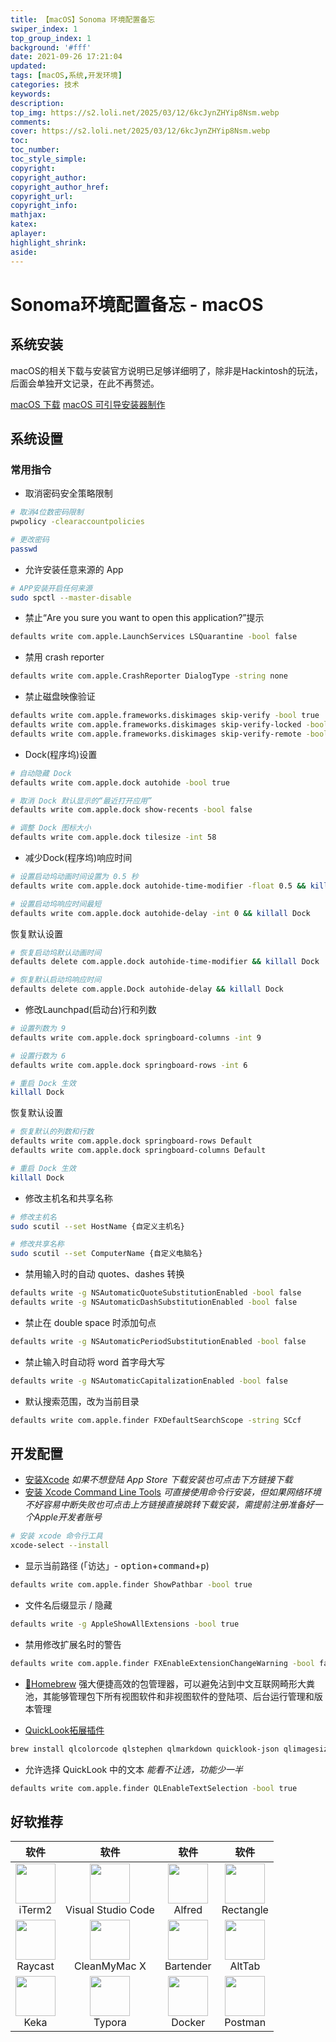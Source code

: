 ```yaml
---
title: 【macOS】Sonoma 环境配置备忘
swiper_index: 1
top_group_index: 1
background: '#fff'
date: 2021-09-26 17:21:04
updated:
tags: [macOS,系统,开发环境]
categories: 技术
keywords:
description:
top_img: https://s2.loli.net/2025/03/12/6kcJynZHYip8Nsm.webp
comments:
cover: https://s2.loli.net/2025/03/12/6kcJynZHYip8Nsm.webp
toc:
toc_number:
toc_style_simple:
copyright:
copyright_author:
copyright_author_href:
copyright_url:
copyright_info:
mathjax:
katex:
aplayer:
highlight_shrink:
aside:
---
```


# Sonoma环境配置备忘 - macOS

## 系统安装

macOS的相关下载与安装官方说明已足够详细明了，除非是Hackintosh的玩法，后面会单独开文记录，在此不再赘述。

[macOS 下载](https://support.apple.com/zh-cn/HT211683)
[macOS 可引导安装器制作](https://support.apple.com/zh-cn/HT201372)

## 系统设置

### 常用指令

* 取消密码安全策略限制
```bash
# 取消4位数密码限制 
pwpolicy -clearaccountpolicies

# 更改密码
passwd
```

* 允许安装任意来源的 App 
```bash
# APP安装开启任何来源
sudo spctl --master-disable
```

* 禁止“Are you sure you want to open this application?”提示
```bash
defaults write com.apple.LaunchServices LSQuarantine -bool false
```

* 禁用 crash reporter
```bash
defaults write com.apple.CrashReporter DialogType -string none
```

* 禁止磁盘映像验证
```bash
defaults write com.apple.frameworks.diskimages skip-verify -bool true
defaults write com.apple.frameworks.diskimages skip-verify-locked -bool true
defaults write com.apple.frameworks.diskimages skip-verify-remote -bool true
```

* Dock(程序坞)设置
```bash
# 自动隐藏 Dock
defaults write com.apple.dock autohide -bool true

# 取消 Dock 默认显示的“最近打开应用”
defaults write com.apple.dock show-recents -bool false

# 调整 Dock 图标大小
defaults write com.apple.dock tilesize -int 58
```
  * 减少Dock(程序坞)响应时间
  ```bash
# 设置启动坞动画时间设置为 0.5 秒
defaults write com.apple.dock autohide-time-modifier -float 0.5 && killall Dock

# 设置启动坞响应时间最短
defaults write com.apple.dock autohide-delay -int 0 && killall Dock
  ```
  恢复默认设置
  ```bash
# 恢复启动坞默认动画时间
defaults delete com.apple.dock autohide-time-modifier && killall Dock

# 恢复默认启动坞响应时间
defaults delete com.apple.Dock autohide-delay && killall Dock
  ```

* 修改Launchpad(启动台)行和列数
```bash
# 设置列数为 9
defaults write com.apple.dock springboard-columns -int 9

# 设置行数为 6
defaults write com.apple.dock springboard-rows -int 6

# 重启 Dock 生效
killall Dock
```
恢复默认设置
```bash
# 恢复默认的列数和行数
defaults write com.apple.dock springboard-rows Default
defaults write com.apple.dock springboard-columns Default

# 重启 Dock 生效
killall Dock
```

* 修改主机名和共享名称
```bash
# 修改主机名
sudo scutil --set HostName {自定义主机名}

# 修改共享名称
sudo scutil --set ComputerName {自定义电脑名}
```

* 禁用输入时的自动 quotes、dashes 转换

```bash
defaults write -g NSAutomaticQuoteSubstitutionEnabled -bool false
defaults write -g NSAutomaticDashSubstitutionEnabled -bool false
```

* 禁止在 double space 时添加句点
  
```bash
defaults write -g NSAutomaticPeriodSubstitutionEnabled -bool false
```

* 禁止输入时自动将 word 首字母大写
  
```bash
defaults write -g NSAutomaticCapitalizationEnabled -bool false
```

* 默认搜索范围，改为当前目录
  
```bash
defaults write com.apple.finder FXDefaultSearchScope -string SCcf
```

## 开发配置

* [安装Xcode](https://apps.apple.com/cn/app/xcode/id497799835?mt=12)
  *如果不想登陆 App Store 下载安装也可点击下方链接下载*
* [安装 Xcode Command Line Tools](https://developer.apple.com/download/all/?q=xcode)
  *可直接使用命令行安装，但如果网络环境不好容易中断失败也可点击上方链接直接跳转下载安装，需提前注册准备好一个Apple开发者账号*
```bash
# 安装 xcode 命令行工具
xcode-select --install
```

* 显示当前路径 (「访达」- <kbd>option</kbd>+<kbd>command</kbd>+<kbd>p</kbd>)
  
```bash
defaults write com.apple.finder ShowPathbar -bool true
```

* 文件名后缀显示 / 隐藏
  
```bash
defaults write -g AppleShowAllExtensions -bool true
```

* 禁用修改扩展名时的警告
  
```bash
defaults write com.apple.finder FXEnableExtensionChangeWarning -bool false
```

* [🍺Homebrew](https://brew.sh)
强大便捷高效的包管理器，可以避免沾到中文互联网畸形大粪池，其能够管理包下所有视图软件和非视图软件的登陆项、后台运行管理和版本管理


* [QuickLook拓展插件](https://github.com/sindresorhus/quick-look-plugins)

```bash
brew install qlcolorcode qlstephen qlmarkdown quicklook-json qlimagesize suspicious-package apparency quicklookase qlvideo
```

* 允许选择 QuickLook 中的文本
*能看不让选，功能少一半*

```bash
defaults write com.apple.finder QLEnableTextSelection -bool true
```

## 好软推荐

| 软件 | 软件 | 软件 | 软件 |
|:---:|:---:|:---:|:---:|
| <img src="https://s2.loli.net/2024/01/01/iTerm2.png" width="64"><br>iTerm2 | <img src="https://s2.loli.net/2024/01/01/VSCode.png" width="64"><br>Visual Studio Code | <img src="https://s2.loli.net/2024/01/01/Alfred.png" width="64"><br>Alfred | <img src="https://s2.loli.net/2024/01/01/Rectangle.png" width="64"><br>Rectangle |
| <img src="https://s2.loli.net/2024/01/01/Raycast.png" width="64"><br>Raycast | <img src="https://s2.loli.net/2024/01/01/CleanMyMac.png" width="64"><br>CleanMyMac X | <img src="https://s2.loli.net/2024/01/01/Bartender.png" width="64"><br>Bartender | <img src="https://s2.loli.net/2024/01/01/AltTab.png" width="64"><br>AltTab |
| <img src="https://s2.loli.net/2024/01/01/Keka.png" width="64"><br>Keka | <img src="https://s2.loli.net/2024/01/01/Typora.png" width="64"><br>Typora | <img src="https://s2.loli.net/2024/01/01/Docker.png" width="64"><br>Docker | <img src="https://s2.loli.net/2024/01/01/Postman.png" width="64"><br>Postman |
